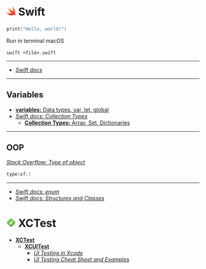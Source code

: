 <!-- [_Stack Overflow: _]() -->
<!-- [_GitHub: _]() -->

# <img src="/img/swift.png" width="24" height="24"> Swift

```swift
print("Hello, world!")
```

Run in terminal macOS
```shell
swift <file>.swift
```

***

- [_Swift docs_](https://docs.swift.org/swift-book/LanguageGuide/TheBasics.html)

***

## Variables

- [__variables:__ Data types, var, let, global](/Swift/var.md)
- [_Swift docs: Collection Types_](https://docs.swift.org/swift-book/LanguageGuide/CollectionTypes.html)
    - [__Collection Types:__ Array, Set, Dictionaries](Swift/CollectionTypes.md)

***

## OOP

[_Stack Overflow: Type of object_](https://stackoverflow.com/questions/24006165/how-do-i-print-the-type-or-class-of-a-variable-in-swift) <br>
```swift
type(of:)
```

***

- [_Swift docs: enum_](https://docs.swift.org/swift-book/LanguageGuide/Enumerations.html)
- [_Swift docs: Structures and Classes_](https://docs.swift.org/swift-book/LanguageGuide/ClassesAndStructures.html)

# <img src="/img/xctest.jpg" width="24" height="24">  XCTest

- [__XCTest__](Swift/XCTest/XCTest.md)
    - [__XCUITest__](Swift/XCTest/XCUITest/XCUitest.md)
        - [_UI Testing in Xcode_](https://www.youtube.com/watch?v=7zMGf-0OnoU)
        - [_UI Testing Cheat Sheet and Examples_](http://masilotti.com/ui-testing-cheat-sheet/)
